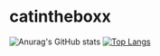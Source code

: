 # catintheboxx
![Anurag's GitHub stats](https://github-readme-stats.vercel.app/api?username=catintheboxx&theme=graywhite&show_icons=true)
[![Top Langs](https://github-readme-stats.vercel.app/api/top-langs/?username=catintheboxxx&layout=compact)](https://github.com/anuraghazra/github-readme-stats)
